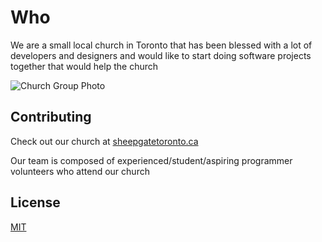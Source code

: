 # Who

We are a small local church in Toronto that has been blessed with a lot of developers and designers and would like to start doing software projects together that would help the church

![Church Group Photo](https://instagram.fyto3-1.fna.fbcdn.net/v/t51.29350-15/448530370_989901778976881_2204382924178230603_n.jpg?stp=dst-jpg_e35&efg=eyJ2ZW5jb2RlX3RhZyI6ImltYWdlX3VybGdlbi4xNDQweDEwODAuc2RyLmYyOTM1MC5kZWZhdWx0X2ltYWdlIn0&_nc_ht=instagram.fyto3-1.fna.fbcdn.net&_nc_cat=101&_nc_ohc=ghGKDnGEl8YQ7kNvgHpOoSL&_nc_gid=bb0f0ed39c984fac9404846734f1d58f&edm=APoiHPcBAAAA&ccb=7-5&ig_cache_key=MzM5MTk1NzQzNDY5NTA2ODg2OQ%3D%3D.3-ccb7-5&oh=00_AYBOx1q-RQ9kMZ9svV06ITMf5npsYNrdl_B9OxcIHoK2_g&oe=67350211&_nc_sid=22de04)

## Contributing

Check out our church at [sheepgatetoronto.ca](https://sheepgatetoronto.ca)

Our team is composed of experienced/student/aspiring programmer volunteers who attend our church

## License

[MIT](https://choosealicense.com/licenses/mit/)
